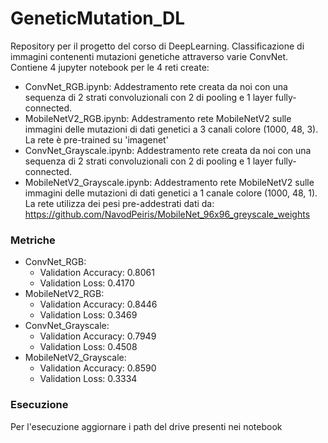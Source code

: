 # GeneticMutation_DL
Repository per il progetto del corso di DeepLearning. Classificazione di immagini contenenti mutazioni genetiche attraverso varie ConvNet.
Contiene 4 jupyter notebook per le 4 reti create:
  - ConvNet_RGB.ipynb: Addestramento rete creata da noi con una sequenza di 2 strati convoluzionali con 2 di pooling e 1 layer fully-connected.
  - MobileNetV2_RGB.ipynb: Addestramento rete MobileNetV2 sulle immagini delle mutazioni di dati genetici a 3 canali colore (1000, 48, 3). La rete è pre-trained su 'imagenet'
  - ConvNet_Grayscale.ipynb: Addestramento rete creata da noi con una sequenza di 2 strati convoluzionali con 2 di pooling e 1 layer fully-connected.
  - MobileNetV2_Grayscale.ipynb: Addestramento rete MobileNetV2 sulle immagini delle mutazioni di dati genetici a 1 canale colore (1000, 48, 1). La rete utilizza dei pesi pre-addestrati dati da: https://github.com/NavodPeiris/MobileNet_96x96_greyscale_weights

### Metriche

  - ConvNet_RGB:
      - Validation Accuracy: 0.8061
      - Validation Loss: 0.4170
  - MobileNetV2_RGB:
      - Validation Accuracy: 0.8446
      - Validation Loss: 0.3469
  - ConvNet_Grayscale:
      - Validation Accuracy: 0.7949
      - Validation Loss: 0.4508
  - MobileNetV2_Grayscale:
      - Validation Accuracy: 0.8590
      - Validation Loss: 0.3334

### Esecuzione
Per l'esecuzione aggiornare i path del drive presenti nei notebook




  
